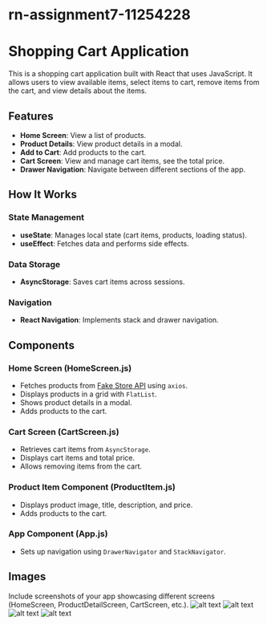 # rn-assignment7-11254228
# Shopping Cart Application

This is a shopping cart application built with React that uses JavaScript. It allows users to view available items, select items to cart, remove items from the cart, and view details about the items.

## Features

- **Home Screen**: View a list of products.
- **Product Details**: View product details in a modal.
- **Add to Cart**: Add products to the cart.
- **Cart Screen**: View and manage cart items, see the total price.
- **Drawer Navigation**: Navigate between different sections of the app.

## How It Works

### State Management

- **useState**: Manages local state (cart items, products, loading status).
- **useEffect**: Fetches data and performs side effects.

### Data Storage

- **AsyncStorage**: Saves cart items across sessions.

### Navigation

- **React Navigation**: Implements stack and drawer navigation.

## Components

### Home Screen (HomeScreen.js)

- Fetches products from [Fake Store API](https://fakestoreapi.com/products) using `axios`.
- Displays products in a grid with `FlatList`.
- Shows product details in a modal.
- Adds products to the cart.

### Cart Screen (CartScreen.js)

- Retrieves cart items from `AsyncStorage`.
- Displays cart items and total price.
- Allows removing items from the cart.

### Product Item Component (ProductItem.js)

- Displays product image, title, description, and price.
- Adds products to the cart.

### App Component (App.js)

- Sets up navigation using `DrawerNavigator` and `StackNavigator`.

## Images

Include screenshots of your app showcasing different screens (HomeScreen, ProductDetailScreen, CartScreen, etc.).
![alt text](image.png)
![alt text](image-1.png)
![alt text](image-2.png)
![alt text](image-3.png)